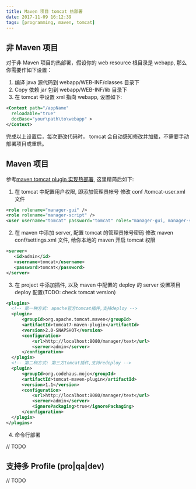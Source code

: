 ```yaml
---
title: Maven 项目 tomcat 热部署
date: 2017-11-09 16:12:39
tags: [programming, maven, tomcat]
---
```


## 非 Maven 项目
对于非 Maven 项目的热部署，假设你的 web resource 根目录是 webapp, 那么你需要作如下设置：
1. 编译 java 源代码到 webapp/WEB-INF/classes 目录下
2. Copy 依赖 jar 包到 webapp/WEB-INF/lib 目录下
3. 在 tomcat 中设置 xml 指向 webapp, 设置如下:
  ```xml
  <Context path="/appName"
    reloadable="true"
    docBase="your\path\to\webapp" >    
  </Context>  
  ```
完成以上设置后，每次更改代码时， tomcat 会自动感知修改并加载，不需要手动部署项目或重启。

## Maven 项目
参考[maven tomcat plugin 实现热部署](https://github.com/junehappylove/june.web.new/wiki/maven-tomcat-plugin%E5%AE%9E%E7%8E%B0%E7%83%AD%E9%83%A8%E7%BD%B2), 这里精简后如下:

1. 在 tomcat 中配置用户权限, 即添加管理员帐号
  修改 conf /tomcat-user.xml 文件
  ```xml
  <role rolename="manager-gui" />  
  <role rolename="manager-script" />  
  <user username="tomcat" password="tomcat" roles="manager-gui, manager-script" />  
  ```
2. 在 maven 中添加 server, 配置 tomcat 的管理员帐号密码
  修改 maven conf/settings.xml 文件, 给你本地的 maven 开启 tomcat 权限
  ```xml
  <server>    
     <id>admin</id>    
     <username>tomcat</username>    
     <password>tomcat</password>    
  </server>
  ```
3. 在 project 中添加插件, 以及 maven 中配置的 deploy 的 server
  设置项目 deploy 配置(TODO: check tomcat version)
  ```xml
  <plugins>  
    <!-- 第一种方式: apache官方tomcat插件,支持deploy -->  
    <plugin>  
        <groupId>org.apache.tomcat.maven</groupId>  
        <artifactId>tomcat7-maven-plugin</artifactId>  
        <version>2.0-SNAPSHOT</version>  
        <configuration>  
            <url>http://localhost:8080/manager/text</url>  
            <server>admin</server>  
        </configuration>  
    </plugin>  
    <!-- 第二种方式: 第三方tomcat插件,支持redeploy -->  
    <plugin>  
        <groupId>org.codehaus.mojo</groupId>  
        <artifactId>tomcat-maven-plugin</artifactId>  
        <version>1.1</version>  
        <configuration>  
            <url>http://localhost:8080/manager/text</url>  
            <server>admin</server>  
            <ignorePackaging>true</ignorePackaging>  
        </configuration>  
    </plugin>  
</plugins>  
  ```
4. 命令行部署

// TODO

## 支持多 Profile (pro|qa|dev)

// TODO
